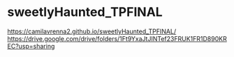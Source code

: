 # sweetlyHaunted_TPFINAL
https://camilavrenna2.github.io/sweetlyHaunted_TPFINAL/
https://drive.google.com/drive/folders/1Ft9YxaJtJINTef23FRUK1FR1D890KREC?usp=sharing
